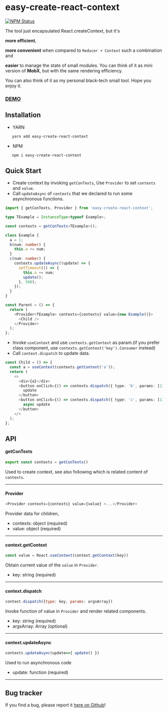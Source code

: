 # easy-create-react-context
[![NPM Status](https://img.shields.io/npm/v/easy-create-react-context.svg)](https://www.npmjs.com/package/easy-create-react-context)   

 
The tool just encapsulated React.createContext, but it's

**more efficient**, 

**more convenient** when compared to `Reducer + Context` such a combination and
 
**easier** to manage the state of small modules.
You can think of it as mini version of **MobX**, but with the same rendering efficiency.

You can also think of it as my personal black-tech small tool. Hope you enjoy it. 

### [DEMO](https://codesandbox.io/s/easy-create-react-context-h46xx)

## Installation

- YARN

```bash
   yarn add easy-create-react-context
```

- NPM

```bash
   npm i easy-create-react-context
```

## Quick Start

- Create context by invoking `getConTexts`, Use `Provider` to set `contexts` and `value`. 
- Call `updateAsync` of `contexts` that we declared to run some asynchronous functions.

```typescript jsx
import { getConTexts, Provider } from 'easy-create-react-context';

type TExample = InstanceType<typeof Example>;

const contexts = getConTexts<TExample>();

class Example {
  a = 1;
  b(num: number) {
    this.a += num;
  }
  c(num: number) {
    contexts.updateAsync((update) => {
      setTimeout(() => {
        this.a += num;
        update();
      }, 500);
    });
  }
}

const Parent = () => {
  return (
    <Provider<TExample> contexts={contexts} value={new Example()}>
      <Child />
    </Provider>
  );
};
```

- Invoke `useContext` and use `contexts.getContext` as param.(if you prefer class component, use `contexts.getContext('key').Consumer` instead)
- Call `context.dispatch` to update data.

```typescript jsx
const Child = () => {
  const a = useContext(contexts.getContext('a'));
  return (
    <>
      <div>{a}</div>
      <button onClick={() => contexts.dispatch({ type: 'b', params: [1] })}>
        update
      </button>
      <button onClick={() => contexts.dispatch({ type: 'c', params: [1] })}>
        async update
      </button>
    </>
  );
};
```

## API 


#### getConTexts

```typescript jsx
export const contexts = getConTexts() 
```
Used to create context, see also following which is related content of `contexts`.

<hr />

#### Provider

```typescript jsx
<Provider contexts={contexts} value={value} >...</Provider> 
```
Provider data for children, 
- contexts: object (required)
- value: object (required)

<hr />

#### context.getContext

```js
const value = React.useContext(context.getContext(key))
```
Obtain current value of the `value` in `Provider`.
- key: string (required)

<hr />

#### context.dispatch

```js
context.dispatch({type: key, params: argsArray})
 ```
Invoke function of value in `Provider` and render related components.
- key: string (required)
- argsArray: Array<arg> (optional)

<hr />

#### context.updateAsync

```js
contexts.updateAsync(update=>{ update() })
 ```
Used to run asynchronous code
- update: function (required)

<hr />

## Bug tracker

If you find a bug, please report it [here on Github](https://github.com/zixiCat/easy-create-react-context/issues)!
